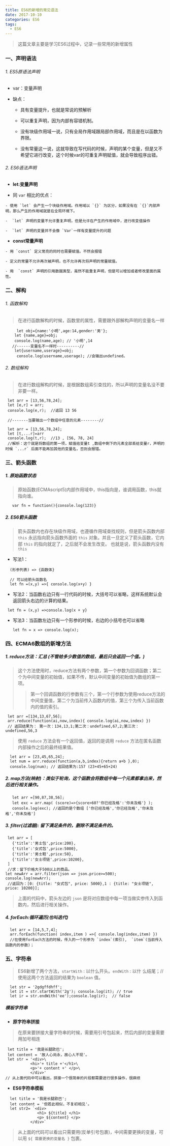 ```yaml
---
title: ES6的新增的常见语法
date: 2017-10-10
categories: ES6
tags:
  - ES6
---
```


> 这篇文章主要是学习ES6过程中，记录一些常用的新增属性

<!-- more -->
### 一、声明语法

###### 1. ES5原语法声明

   - var：变量声明
   
   - 缺点：
     - 具有变量提升，也就是常说的预解析
     
     - 可以重复声明，因为内部有容错机制。

     - 没有块级作用域一说，只有全局作用域跟局部作用域，而且是在以函数为界限。

     - 没有常量这一说，这就导致在写代码的时候，声明的某个变量，但是又不希望它进行改变，这个时候var的可重复声明赋值，就会导致程序出错。


###### 2. ES6语法声明

   - **let:变量声明**

   - 同 `var` 相比的优点：

    - 使用 `let` 会产生一个块级作用域。作用域以 `{}` 为区分，如果没有在 `{}`内部声明，那么产生的作用域就是在全局环境下。

    -  `let` 声明的变量不允许重复声明，但是允许在产生的作用域中，进行改变值操作

    -  `let` 声明的变量并不会像 `Var`一样有变量提升的问题

   -  **const常量声明**

    - 用 `const` 定义常亮的同时也需要赋值。不然会报错

    - 定义的常量不允许再次被声明，也不允许再次将声明的常量赋值。

    - 用  `const` 声明的引用数据类型，虽然不能重复声明，但是可以增加或者修改里面的属性。


### 二、解构

###### 1. 函数解构

> 在进行函数解构的时候，函数里的属性，需要跟外部解构声明的变量名一样

   
```ECMAscript6
     let obj={name:'小明',age:14,gender:'男'};
    let {name,age}=obj;
    console.log(name,age); // '小明',14
   //------变量名不一样时----------//
    let{username,userage}=obj;
     console.log(username,userage); //会输出undefined。
```


 ###### 2. 数组解构

> 在进行数组解构的时候，是根据数组索引查找的，所以声明的变量名没不要非要一样。


 ```ECMAscript
  let arr = [13,56,78,24];
  let [e,r] = arr;
  console.log(e,r);  //返回 13 56

  //-------当要输出一个数组中任意的元素--------//
  
  let arr = [13,56,78,24];
  let [t,...r]=arr
  console.log(t,r);  //13 , [56, 78, 24]
  //解析：这个就是将数组的第一项，赋值给变量t ,数组中剩下的元素全部丢给变量r，声明的时候 `...r` 后面不能再加其他的变量名，否则会报错。
 ```


### 三、箭头函数

##### 1. 原始函数状态

> 原始函数(ECMAscript5)内部作用域中，this指向是，谁调用函数，this就指向谁。


  ```ECMAscript
     var fn = function(){console.log(123)}
  ```


##### 2. ES6箭头函数

> 箭头函数内也存在块级作用域，也遵循作用域查找规则，但是箭头函数内部 `this` 永远指向箭头函数外面的 `this` 对象。并且一旦定义了箭头函数，它内部 `this` 的指向就定了，之后就不会发生改变。
> 也就是说，箭头函数内没有 `this`

- 写法1：

```ECMAscript
  (形参列表) => {函数体}

  // 可以给箭头函数名
  let fn =(x,y) =>{ console.log(x+y) }
```

- 写法2：当函数右边只有一行代码的时候，大括号可以省略，这样系统默认会返回箭头右边的计算的结果。


 ```ECMAscript
  let fn = (x,y) =>console.log(x + y}
 ```

- 写法3：当函数左边只有一个形参的时候，右边的小括号也可以省略


  ```ECMAscript
  let fn = x => console.log(x);
  ```


### 四、ECMA6数组的新增方法

##### 1. reduce方法：汇总 (不管给多少数值的数组，最后只会返回一个值。)

> 这个方法使用时，reduce方法有两个参数，第一个参数为回调函数；第二个为中间变量的初始值，如果不传，默认中间变量的初始值为数组的第一项。
>> 第一个回调函数的行参数有三个，第一个行参数为使用reduce方法的中间变量值，第二个为当前传入函数内的值，第三个为传入当前函数内的值的索引。


 ```ECMAscript
  let arr =[134,13,67,56];
  arr.reduce(function(ai,now,index){ console.log(ai,now,index) })
  // 返回结果为： 第一次：134,13,1;第二次：undefined,67,2;第三次：undefined,56,3 
 ```

> 使用 `reduce` 方法会有一个返回值，返回的是调用 `reduce` 方法在匿名函数内部操作之后的最终结果值。
 

  ```ECMAscript
    let arr = [23,45,65,24];
    let num = arr.reduce(function(a,b,index){return a+b },0);
    console.log(num); // 返回结果为:157 (23+45+65+24)
  ```


##### 2. map方法(映射)：类似于轮询，这个函数会将数组中每一个元素都拿出来，然后进行相关操作。

```ECMAscript
   let arr =[90,87,38,56];
   let exc = arr.map( (score)=>{score>60?'你已经及格':'你未及格'} );
   console.log(exc); //返回的是个数组 ['你已经及格','你已经及格','你未及格','你未及格']
```


##### 3. filter(过滤器): 留下满足条件的，删除不满足条件的。

 ```ECMAscript
  let arr = [
    {'title':'男士包',price:200},
    {'title':'女式包',price:5000},
    {'title':'男士鞋',price:50},
    {'title':'女士项链',price:10200},
  ]
  //求：留下价格大于500以上的商品。
 let newArr = arr.filter(json => json.price>=500);
 console.log(newArr);  
  //返回为：[0: {title: "女式包", price: 5000},1 : {title: "女士项链", price: 10200}];
 ```


> 上面的代码中，箭头左边的 `json` 是将对应数组中每一项当做实参传入到函数内，然后进行相关操作。


##### 4. forEach:循环遍历(也叫迭代)

```ECMAscript
  let arr = [14,5,7,4];
  arr.forEach(function( index,item ) =>{ console.log(index,item) })
  //在使用forEach方法的时候，传入的一个形参为 `index`(索引),  `item`(当前传入函数内的参数)； 
```


### 五、字符串

> ES6新增了两个方法，`startWith` : 以什么开头。`endWith` : 以什
么结尾；//使用这两个方法返回的结果为 `boolean` 值。

```ECMAscript
  let str = '2gdgffdhff';
  let it = str.startWith('2g'); console.log(it); // true
  let ir = str.endWith('ee');console.log(ir);  // false
```


##### 模板字符串

- **原字符串拼接**


> 在原来要拼接大量字符串的时候，需要用引号包起来，然后内部的变量需要用加号相连

 ```ECMAscript
  let title = '我是长腿欧巴';
  let content = '故人心尚永，故心人不现'。
  let str = '<div>\
            <hi>'+ title +'</h1>\
            <p>'+ content +' </p>\
            </div>'
// 从上面代码中可以看出，拼接一个很简单的片段都需要进行很多操作，很麻烦
 ```


- **ES6字符串模板**

 ```ECMAscript
   let title = '我是长腿欧巴';
   let content = '但若此相似，不复初相见'。
   let str2= `<div>
               <h1> ${title} </h1>
               <p> ${content} </p> 
            </div>`
 ```


 > 从上面的代码可以看出只需要用(反单引号包裹)，中间需要更换的变量，可以用  `${ 需要更换的变量名 }` 包裹。